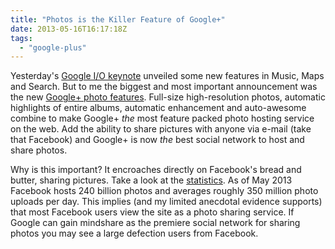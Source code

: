 ```yaml
---
title: "Photos is the Killer Feature of Google+"
date: 2013-05-16T16:17:18Z
tags:
  - "google-plus"
---
```


Yesterday's [Google I/O keynote][1] unveiled some new features in Music, Maps and Search. But to me the biggest and most important announcement was the new [Google+ photo features][2]. Full-size high-resolution photos, automatic highlights of entire albums, automatic enhancement and auto-awesome combine to make Google+ *the* most feature packed photo hosting service on the web. Add the ability to share pictures with anyone via e-mail (take that Facebook) and Google+ is now *the* best social network to host and share photos. 

Why is this important? It encroaches directly on Facebook's bread and butter, sharing pictures. Take a look at the [statistics][3]. As of May 2013 Facebook hosts 240 billion photos and averages roughly 350 million photo uploads per day. This implies (and my limited anecdotal evidence supports) that most Facebook users view the site as a photo sharing service. If Google can gain mindshare as the premiere social network for sharing photos you may see a large defection users from Facebook. 

[1]: http://www.youtube.com/watch?feature=player_embedded&v=9pmPa_KxsAM
[2]: http://thenextweb.com/google/2013/05/15/googles-new-google-photo-features-15gb-full-size-storage-auto-highlight-auto-enhance-more/
[3]: http://expandedramblings.com/index.php/by-the-numbers-17-amazing-facebook-stats/

